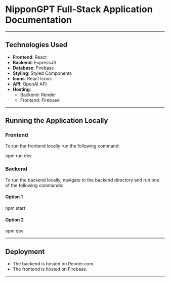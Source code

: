 # NipponGPT Full-Stack Application Documentation

---

## Technologies Used

- **Frontend**: React
- **Backend**: ExpressJS
- **Database**: Firebase
- **Styling**: Styled Components
- **Icons**: React Icons
- **API**: OpenAI API
- **Hosting**:
  - Backend: Render
  - Frontend: Firebase

---

## Running the Application Locally

### Frontend

To run the frontend locally run the following command:

npm run dev

### Backend

To run the backend locally, navigate to the backend directory and run one of the following commands:

#### Option 1

npm start

#### Option 2

npm dev

---

## Deployment

- The backend is hosted on Render.com.
- The frontend is hosted on Firebase.

---
